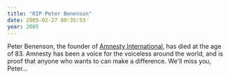 ```yaml
---
title: "RIP Peter Benenson"
date: 2005-02-27 00:35:53
year: 2005
---
```

<p>Peter Benenson, the founder of <a href="http://www.amnesty.org/">Amnesty International</a>, has died at the age of 83.  Amnesty has been a voice for the voiceless around the world, and is proof that anyone who wants to can make a difference.  We'll miss you, Peter...</p>
